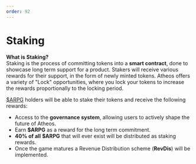 ```yaml
---
order: 92
---
```


# Staking
**What is Staking?**  
Staking is the process of committing tokens into a **smart contract**, done to showcase long term support for a product. Stakers will receive various rewards for their support, in the form of newly minted tokens. Atheos offers a variety of "Lock" opportunities, where you lock your tokens to increase the rewards proportionally to the locking period.   

[$ARPG](https://atheosgame.github.io/tokenomics/arpgtoken/) holders will be able to stake their tokens and receive the following rewards:
- Access to the **governance system**, allowing users to actively shape the future of Atheos.
- Earn **$ARPG** as a reward for the long term commitment.  
- **40% of all** **$ARPG** that will ever exist will be distributed as staking rewards. 
- Once the game matures a Revenue Distribution scheme (**RevDis**) will be implemented.


